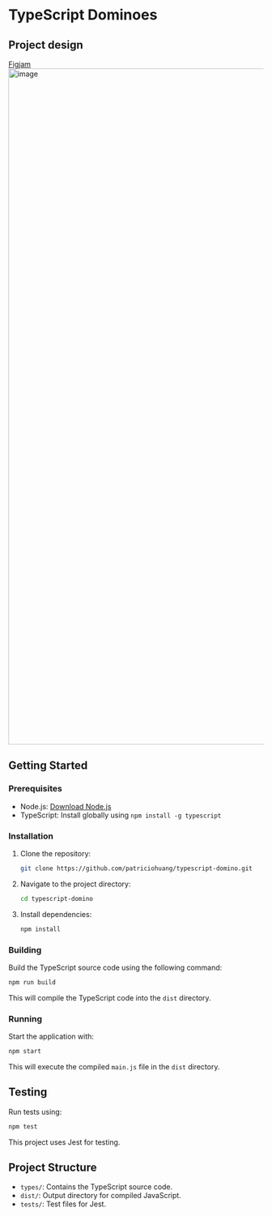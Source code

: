 # TypeScript Dominoes

## Project design

[Figjam](https://www.figma.com/file/gbo1aVm6Z376qzY6F6Ouq3/Typescript-dominoes?type=whiteboard&node-id=0%3A1&t=xywhGs7ZSA4GnR1z-1)
<img width="1335" alt="image" src="https://github.com/patriciohuang/typescript-domino/assets/125801925/20499d8e-f3fb-4963-9ba5-dbc4d1171549">

## Getting Started

### Prerequisites

- Node.js: [Download Node.js](https://nodejs.org/)
- TypeScript: Install globally using `npm install -g typescript`

### Installation

1. Clone the repository:

   ```bash
   git clone https://github.com/patriciohuang/typescript-domino.git
   ```

2. Navigate to the project directory:

   ```bash
   cd typescript-domino
   ```

3. Install dependencies:

   ```bash
   npm install
   ```

### Building

Build the TypeScript source code using the following command:

```bash
npm run build
```

This will compile the TypeScript code into the `dist` directory.

### Running

Start the application with:

```bash
npm start
```

This will execute the compiled `main.js` file in the `dist` directory.

## Testing

Run tests using:

```bash
npm test
```

This project uses Jest for testing.

## Project Structure

- `types/`: Contains the TypeScript source code.
- `dist/`: Output directory for compiled JavaScript.
- `tests/`: Test files for Jest.
